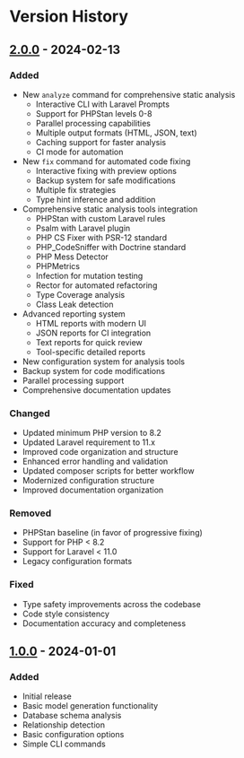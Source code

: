 # Version History

## [2.0.0] - 2024-02-13

### Added
- New `analyze` command for comprehensive static analysis
  - Interactive CLI with Laravel Prompts
  - Support for PHPStan levels 0-8
  - Parallel processing capabilities
  - Multiple output formats (HTML, JSON, text)
  - Caching support for faster analysis
  - CI mode for automation
- New `fix` command for automated code fixing
  - Interactive fixing with preview options
  - Backup system for safe modifications
  - Multiple fix strategies
  - Type hint inference and addition
- Comprehensive static analysis tools integration
  - PHPStan with custom Laravel rules
  - Psalm with Laravel plugin
  - PHP CS Fixer with PSR-12 standard
  - PHP_CodeSniffer with Doctrine standard
  - PHP Mess Detector
  - PHPMetrics
  - Infection for mutation testing
  - Rector for automated refactoring
  - Type Coverage analysis
  - Class Leak detection
- Advanced reporting system
  - HTML reports with modern UI
  - JSON reports for CI integration
  - Text reports for quick review
  - Tool-specific detailed reports
- New configuration system for analysis tools
- Backup system for code modifications
- Parallel processing support
- Comprehensive documentation updates

### Changed
- Updated minimum PHP version to 8.2
- Updated Laravel requirement to 11.x
- Improved code organization and structure
- Enhanced error handling and validation
- Updated composer scripts for better workflow
- Modernized configuration structure
- Improved documentation organization

### Removed
- PHPStan baseline (in favor of progressive fixing)
- Support for PHP < 8.2
- Support for Laravel < 11.0
- Legacy configuration formats

### Fixed
- Type safety improvements across the codebase
- Code style consistency
- Documentation accuracy and completeness

## [1.0.0] - 2024-01-01

### Added
- Initial release
- Basic model generation functionality
- Database schema analysis
- Relationship detection
- Basic configuration options
- Simple CLI commands

[2.0.0]: https://github.com/s-a-c/eloquent-model-generator/compare/v1.0.0...v2.0.0
[1.0.0]: https://github.com/s-a-c/eloquent-model-generator/releases/tag/v1.0.0
